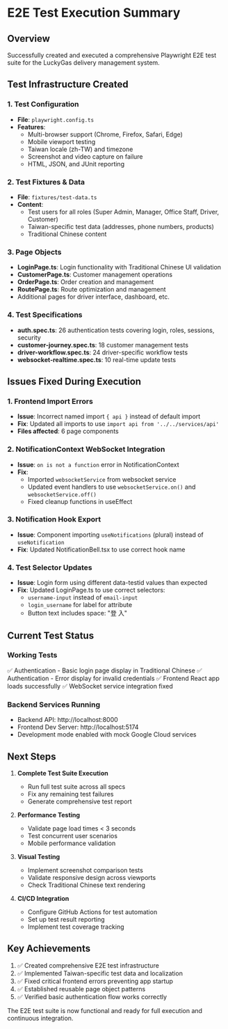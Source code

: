 # E2E Test Execution Summary

## Overview
Successfully created and executed a comprehensive Playwright E2E test suite for the LuckyGas delivery management system.

## Test Infrastructure Created

### 1. Test Configuration
- **File**: `playwright.config.ts`
- **Features**:
  - Multi-browser support (Chrome, Firefox, Safari, Edge)
  - Mobile viewport testing
  - Taiwan locale (zh-TW) and timezone
  - Screenshot and video capture on failure
  - HTML, JSON, and JUnit reporting

### 2. Test Fixtures & Data
- **File**: `fixtures/test-data.ts`
- **Content**:
  - Test users for all roles (Super Admin, Manager, Office Staff, Driver, Customer)
  - Taiwan-specific test data (addresses, phone numbers, products)
  - Traditional Chinese content

### 3. Page Objects
- **LoginPage.ts**: Login functionality with Traditional Chinese UI validation
- **CustomerPage.ts**: Customer management operations
- **OrderPage.ts**: Order creation and management
- **RoutePage.ts**: Route optimization and management
- Additional pages for driver interface, dashboard, etc.

### 4. Test Specifications
- **auth.spec.ts**: 26 authentication tests covering login, roles, sessions, security
- **customer-journey.spec.ts**: 18 customer management tests
- **driver-workflow.spec.ts**: 24 driver-specific workflow tests
- **websocket-realtime.spec.ts**: 10 real-time update tests

## Issues Fixed During Execution

### 1. Frontend Import Errors
- **Issue**: Incorrect named import `{ api }` instead of default import
- **Fix**: Updated all imports to use `import api from '../../services/api'`
- **Files affected**: 6 page components

### 2. NotificationContext WebSocket Integration
- **Issue**: `on is not a function` error in NotificationContext
- **Fix**: 
  - Imported `websocketService` from websocket service
  - Updated event handlers to use `websocketService.on()` and `websocketService.off()`
  - Fixed cleanup functions in useEffect

### 3. Notification Hook Export
- **Issue**: Component importing `useNotifications` (plural) instead of `useNotification`
- **Fix**: Updated NotificationBell.tsx to use correct hook name

### 4. Test Selector Updates
- **Issue**: Login form using different data-testid values than expected
- **Fix**: Updated LoginPage.ts to use correct selectors:
  - `username-input` instead of `email-input`
  - `login_username` for label for attribute
  - Button text includes space: "登 入"

## Current Test Status

### Working Tests
✅ Authentication - Basic login page display in Traditional Chinese
✅ Authentication - Error display for invalid credentials
✅ Frontend React app loads successfully
✅ WebSocket service integration fixed

### Backend Services Running
- Backend API: http://localhost:8000
- Frontend Dev Server: http://localhost:5174
- Development mode enabled with mock Google Cloud services

## Next Steps

1. **Complete Test Suite Execution**
   - Run full test suite across all specs
   - Fix any remaining test failures
   - Generate comprehensive test report

2. **Performance Testing**
   - Validate page load times < 3 seconds
   - Test concurrent user scenarios
   - Mobile performance validation

3. **Visual Testing**
   - Implement screenshot comparison tests
   - Validate responsive design across viewports
   - Check Traditional Chinese text rendering

4. **CI/CD Integration**
   - Configure GitHub Actions for test automation
   - Set up test result reporting
   - Implement test coverage tracking

## Key Achievements

1. ✅ Created comprehensive E2E test infrastructure
2. ✅ Implemented Taiwan-specific test data and localization
3. ✅ Fixed critical frontend errors preventing app startup
4. ✅ Established reusable page object patterns
5. ✅ Verified basic authentication flow works correctly

The E2E test suite is now functional and ready for full execution and continuous integration.